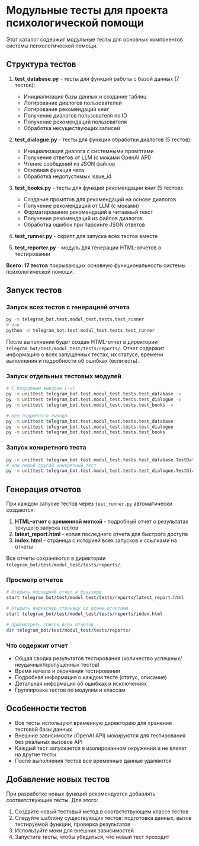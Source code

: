 # Модульные тесты для проекта психологической помощи

Этот каталог содержит модульные тесты для основных компонентов системы психологической помощи.

## Структура тестов

1. **test_database.py** - тесты для функций работы с базой данных (7 тестов):
   - Инициализация базы данных и создание таблиц
   - Логирование диалогов пользователей
   - Логирование рекомендаций книг
   - Получение диалогов пользователя по ID
   - Получение рекомендаций пользователя
   - Обработка несуществующих записей

2. **test_dialogue.py** - тесты для функций обработки диалогов (5 тестов):
   - Инициализация диалога с системными промптами
   - Получение ответов от LLM (с моками OpenAI API)
   - Чтение сообщений из JSON файлов
   - Основная функция чата
   - Обработка недопустимых issue_id

3. **test_books.py** - тесты для функций рекомендации книг (5 тестов):
   - Создание промптов для рекомендаций на основе диалогов
   - Получение рекомендаций от LLM (с моками)
   - Форматирование рекомендаций в читаемый текст
   - Получение рекомендаций из файлов диалогов
   - Обработка ошибок при парсинге JSON ответов

4. **test_runner.py** - скрипт для запуска всех тестов вместе

5. **test_reporter.py** - модуль для генерации HTML-отчетов о тестировании

**Всего: 17 тестов** покрывающих основную функциональность системы психологической помощи.

## Запуск тестов

### Запуск всех тестов с генерацией отчета

```bash
py -m telegram_bot.test.modul_test.tests.test_runner
# или
python -m telegram_bot.test.modul_test.tests.test_runner
```

После выполнения будет создан HTML-отчет в директории `telegram_bot/test/modul_test/tests/reports/`. Отчет содержит информацию о всех запущенных тестах, их статусе, времени выполнения и подробности об ошибках (если есть).

### Запуск отдельных тестовых модулей

```bash
# С подробным выводом (-v)
py -m unittest telegram_bot.test.modul_test.tests.test_database -v
py -m unittest telegram_bot.test.modul_test.tests.test_dialogue -v
py -m unittest telegram_bot.test.modul_test.tests.test_books -v

# Без подробного вывода
py -m unittest telegram_bot.test.modul_test.tests.test_database
py -m unittest telegram_bot.test.modul_test.tests.test_dialogue
py -m unittest telegram_bot.test.modul_test.tests.test_books
```

### Запуск конкретного теста

```bash
py -m unittest telegram_bot.test.modul_test.tests.test_database.TestDatabase.test_log_dialogue
# или любой другой конкретный тест
py -m unittest telegram_bot.test.modul_test.tests.test_dialogue.TestDialogue.test_initialize_dialogue
```

## Генерация отчетов

При каждом запуске тестов через `test_runner.py` автоматически создаются:

1. **HTML-отчет с временной меткой** - подробный отчет о результатах текущего запуска тестов
2. **latest_report.html** - копия последнего отчета для быстрого доступа
3. **index.html** - страница с историей всех запусков и ссылками на отчеты

Все отчеты сохраняются в директории `telegram_bot/test/modul_test/tests/reports/`.

### Просмотр отчетов

```bash
# Открыть последний отчет в браузере
start telegram_bot/test/modul_test/tests/reports/latest_report.html

# Открыть индексную страницу со всеми отчетами
start telegram_bot/test/modul_test/tests/reports/index.html

# Просмотреть список всех отчетов
dir telegram_bot/test/modul_test/tests/reports/
```

### Что содержит отчет

- Общая сводка результатов тестирования (количество успешных/неудачных/пропущенных тестов)
- Время начала и окончания тестирования
- Подробная информация о каждом тесте (статус, описание)
- Детальная информация об ошибках и исключениях
- Группировка тестов по модулям и классам

## Особенности тестов

- Все тесты используют временную директорию для хранения тестовой базы данных
- Внешние зависимости (OpenAI API) мокируются для тестирования без реальных вызовов API
- Каждый тест запускается в изолированном окружении и не влияет на другие тесты
- После выполнения тестов все временные данные удаляются

## Добавление новых тестов

При разработке новых функций рекомендуется добавлять соответствующие тесты. Для этого:

1. Создайте новый тестовый метод в соответствующем классе тестов
2. Следуйте шаблону существующих тестов: подготовка данных, вызов тестируемой функции, проверка результатов
3. Используйте моки для внешних зависимостей
4. Запустите тесты, чтобы убедиться, что новый тест проходит
